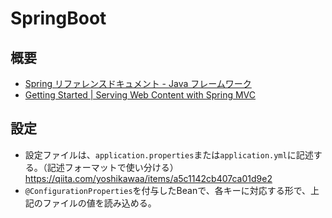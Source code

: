﻿# SpringBoot

## 概要

- [Spring リファレンスドキュメント - Java フレームワーク](https://spring.pleiades.io/)
- [Getting Started | Serving Web Content with Spring MVC](https://spring.io/guides/gs/serving-web-content/)

## 設定

- 設定ファイルは、`application.properties`または`application.yml`に記述する。（記述フォーマットで使い分ける）
<https://qiita.com/yoshikawaa/items/a5c1142cb407ca01d9e2>
- `@ConfigurationProperties`を付与したBeanで、各キーに対応する形で、上記のファイルの値を読み込める。
